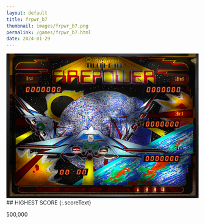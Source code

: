```yaml
---
layout: default
title: frpwr_b7
thumbnail: images/frpwr_b7.png
permalink: /games/frpwr_b7.html
date: 2024-01-29
---
```


<img src="../images/frpwr_b7.png" class="gameThumbnail img-fluid mx-auto align-middle">
## HIGHEST SCORE
{:.scoreText}

500,000
